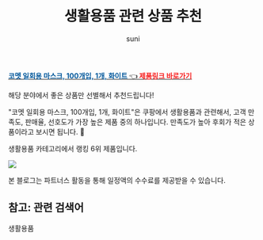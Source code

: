 ﻿---
layout: post
title:  "생활용품 관련 상품 추천" 
author: suni
categories: [ 생활용품 ]
tags: []
image: https://static.coupangcdn.com/image/retail/images/187063362359519-4e19d0af-c9f0-4dfe-b566-f5d742c6ee1b.jpg 
description: "쿠팡에서 관련 상품으로 가장 고객 선호도가 높은 제품 중 하나입니다."
---
<a href="https://link.coupang.com/re/AFFSDP?lptag=AF5011742&pageKey=1756477824&itemId=6990259829&vendorItemId=74282560185&traceid=V0-113-35fd01ea4676626f"><b><font color='#01579B'>코멧 일회용 마스크, 100개입, 1개, 화이트 </font></b>👈<b><font color='#f71919'> 제품링크 바로가기</font></b></a>

해당 분야에서 좋은 상품만 선별해서 추천드립니다!

"코멧 일회용 마스크, 100개입, 1개, 화이트"은 쿠팡에서 생활용품과 관련해서, 고객 만족도, 판매율, 선호도가 가장 높은 제품 중의 하나입니다.
만족도가 높아 후회가 적은 상품이라고 보시면 됩니다. 🙂

생활용품 카테고리에서 랭킹  6위 제품입니다. 

<a href="https://link.coupang.com/re/AFFSDP?lptag=AF5011742&pageKey=1756477824&itemId=6990259829&vendorItemId=74282560185&traceid=V0-113-35fd01ea4676626f"> <img src="https://static.coupangcdn.com/image/retail/images/187063362359519-4e19d0af-c9f0-4dfe-b566-f5d742c6ee1b.jpg"></a>

본 블로그는 파트너스 활동을 통해 일정액의 수수료를 제공받을 수 있습니다.

## 참고: 관련 검색어    
생활용품